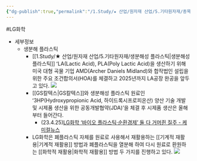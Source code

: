 ```yaml
---
{"dg-publish":true,"permalink":"/1.Study/★ 산업/원자재 산업/5.기타원자재/종목/LG화학/","created":"2023-06-12T12:14:47.730+09:00","updated":"2025-06-26T15:41:37.325+09:00"}
---
```


#LG화학


- 세부정보
	- 생분해 플라스틱
		- [[1.Study/★ 산업/원자재 산업/5.기타원자재/생분해성 플라스틱\|생분해성 플라스틱]] ʻLA(Lactic Acid), PLA(Poly Lactic Acid)을 생산하기 위해 미국 대형 곡물 기업 AMD(Archer Daniels Midland)와 합작법인 설립을 위한 주요 조건합의서(HOA)를 체결하고 2025년까지 LA공장 완공을 앞두고 있다.  ![](https://i.imgur.com/CteqyiD.png)
		- [[GS칼텍스\|GS칼텍스]]와 생분해성 플라스틱 원료인 ʻ3HP(Hydroxypropionic Acid, 하이드록시프로피온산) 양산 기술 개발 및 시제품 생산을 위한 공동개발협약(JDA)’을 체결 후 시제품 생산은 올해부터 들어간다.  
			- (23.4.25)[LG화학 ‘바이오 플라스틱·순환경제’ 둘 다 거머쥔 질주 - 케미컬뉴스](http://www.chemicalnews.co.kr/news/articleView.html?idxno=5568)
		- LG화학은 폐플라스틱 자체를 원료로 사용해서 재활용하는 [[기계적 재활용\|기계적 재활용]] 방법과 폐플라스틱을 열분해 하여 다시 원료로 환원하는 [[화학적 재활용\|화학적 재활용]] 방법 두 가지를 진행하고 있다.  ![](https://i.imgur.com/blpZpCA.png)
	